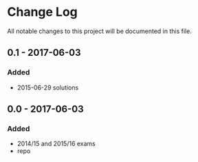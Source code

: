# Change Log
All notable changes to this project will be documented in this file.

## 0.1 - 2017-06-03

### Added
- 2015-06-29 solutions

## 0.0 - 2017-06-03

### Added
- 2014/15 and 2015/16 exams
- repo
